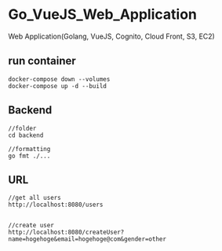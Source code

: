 # Go_VueJS_Web_Application
Web Application(Golang, VueJS, Cognito,  Cloud Front, S3, EC2)


## run container 
```
docker-compose down --volumes
docker-compose up -d --build
```

## Backend
```
//folder
cd backend

//formatting
go fmt ./...

```



## URL
```
//get all users
http://localhost:8080/users


//create user
http://localhost:8080/createUser?name=hogehoge&email=hogehoge@com&gender=other
```
